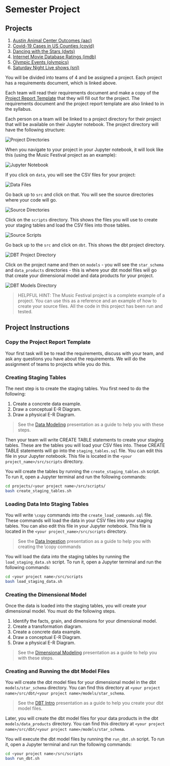 # Semester Project

## Projects
1. [Austin Animal Center Outcomes (aac)](../../projects/aac/REQUIREMENTS.md)
2. [Covid-19 Cases in US Counties (covid)](../../projects/covid/REQUIREMENTS.md)
3. [Dancing with the Stars (dwts)](../../projects/dwts/REQUIREMENTS.md)
4. [Internet Movie Database Ratings (imdb)](../../projects/imdb/REQUIREMENTS.md)
5. [Olympic Events (olympics)](../../projects/olympics/REQUIREMENTS.md)
6. [Saturday Night Live shows (snl)](../../projects/sat_night_live/REQUIREMENTS.md)

You will be divided into teams of 4 and be assigned a project. Each project has a requirements
document, which is linked above.

Each team will read their requirements document and make a copy of the 
[Project Report Template](../../320d_project_report_template.ipynb) that they will fill out for the
project. The requirements document and the project report template are also linked to in the 
syllabus.

Each person on a team will be linked to a project directory for their project that will be available 
on their Jupyter notebook. The project directory will have the following structure:

![Project Directories](./images/project_directories.png)

When you navigate to your project in your Jupyter notebook, it will look like this (using the Music
Festival project as an example):

![Jupyter Notebook](./images/juypter_notebook.png)

If you click on `data`, you will see the CSV files for your project:

![Data Files](./images/project_data_files.png)

Go back up to `src` and click on that. You will see the source directories where your code will go.

![Source Directories](./images/project_src_directories.png)

Click on the `scripts` directory. This shows the files you will use to create your staging
tables and load the CSV files into those tables.

![Source Scripts](./images/source_scripts.png)

Go back up to the `src` and click on `dbt`. This shows the dbt project directory.

![DBT Project Directory](./images/dbt_project_directory.png)

Click on the project name and then on `models` - you will see the `star_schema` and `data_products`
directories - this is where your dbt model files will go that create your dimensional model and
data products for your project.

![DBT Models Directory](./images/models_directory.png)

> HELPFUL HINT:
> The Music Festival project is a complete example of a project. You can use this as a reference and
> an example of how to create your source files. All the code in this project has been run and
> tested.

## Project Instructions

### Copy the Project Report Template

Your first task will be to read the requirements, discuss with your team, and ask any questions you
have about the requirements. We will do the assignment of teams to projects while you do this.

### Creating Staging Tables

The next step is to create the staging tables. You first need to do the following:

1. Create a concrete data example.
2. Draw a conceptual E-R Diagram.
3. Draw a physical E-R Diagram.

> See the [Data Modeling](../modeling/01_has_many) presentation as a guide to help you with these 
steps.

Then your team will write CREATE TABLE statements to create your staging tables. These are the tables you will
load your CSV files into. These CREATE TABLE statements will go into the `staging_tables.sql` file.
You can edit this file in your Jupyter notebook. This file is located in the `<your project_name>/src/scripts` directory.

You will create the tables by running the `create_staging_tables.sh` script. To run it, open a 
Jupyter terminal and run the following commands:

```sh
cd projects/<your project name>/src/scripts/
bash create_staging_tables.sh
```

### Loading Data Into Staging Tables

You will write `\copy` commands into the `create_load_commands.sql` file. These commands will load
the data in your CSV files into your staging tables. You can also edit this file in your 
Jupyter notebook. This file is located in the `<your project_name>/src/scripts` directory.

> See the [Data Ingestion](../ingestion-pt2) presentation as a guide to help you with creating the 
> \copy commands

You will load the data into the staging tables by running the `load_staging_data.sh` script. To run
it, open a Jupyter terminal and run the following commands:

```sh
cd <your project name>/src/scripts
bash load_staging_data.sh
```

### Creating the Dimensional Model

Once the data is loaded into the staging tables, you will create your dimensional model. You
must do the following steps.

1. Identify the facts, grain, and dimensions for your dimensional model.
2. Create a transformation diagram.
3. Create a concrete data example.
4. Draw a conceptual E-R Diagram.
5. Draw a physical E-R Diagram.

> See the [Dimensional Modeling](../dimensional_modeling) presentation as a guide to help you with
these steps.

### Creating and Running the dbt Model Files

You will create the dbt model files for your dimensional model in the dbt `models/star_schema`
directory. You can find this directory at `<your project name>/src/dbt/<your project name>/models/star_schema`.
 
> See the [DBT Intro](../dbt_intro) presentation as a guide to help you create your dbt model files.

Later, you will create the dbt model files for your data products in the dbt `models/data_products`
directory. You can find this directory at `<your project name>/src/dbt/<your project name>/models/star_schema`.

You will execute the dbt model files by running the `run_dbt.sh` script. To run it, open a Jupyter
terminal and run the following commands:

```sh
cd <your project name>/src/scripts
bash run_dbt.sh
```
